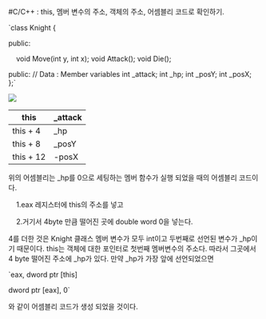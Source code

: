 #C/C++ : this, 멤버 변수의 주소,  객체의 주소, 어셈블리 코드로 확인하기.

`class Knight { 

public:    

    void Move(int y, int x);
    void Attack();
    void Die();

public: // Data : Member variables
    int _attack;
    int _hp;
    int _posY;
    int _posX;
};`



![](C:\Users\rohfr\AppData\Roaming\marktext\images\2022-04-08-17-48-35-image.png)

| this      | _attack |
| --------- | ------- |
| this + 4  | _hp     |
| this + 8  | _posY   |
| this + 12 | -posX   |

위의 어셈블리는 _hp를 0으로 세팅하는 멤버 함수가 실행 되었을 때의 어셈블리 코드이다. 

    1.eax 레지스터에 this의 주소를 넣고

    2.거기서 4byte 만큼 떨어진 곳에 double word 0을 넣는다.



4를 더한 것은 Knight 클래스 멤버 변수가 모두 int이고 두번째로 선언된 변수가 _hp이기 때문이다.  this는 객체에 대한 포인터로 첫번째 멤버변수의 주소다. 따라서 그곳에서 4 byte 떨어진 주소에 _hp가 있다.  만약 _hp가 가장 앞에 선언되었으면

`eax, dword ptr [this]

dword ptr [eax], 0`

와 같이 어셈블리 코드가 생성 되었을 것이다.


